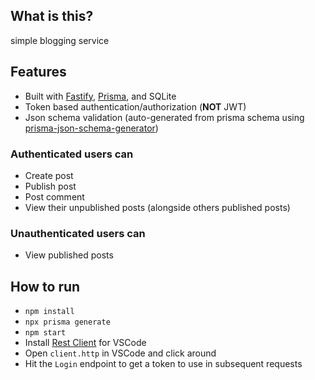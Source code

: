 ## What is this?
simple blogging service

## Features
- Built with [Fastify](https://github.com/fastify/fastify), [Prisma](https://github.com/prisma/prisma), and SQLite
- Token based authentication/authorization (**NOT** JWT)
- Json schema validation (auto-generated from prisma schema using [prisma-json-schema-generator](https://github.com/valentinpalkovic/prisma-json-schema-generator))

### Authenticated users can
- Create post
- Publish post
- Post comment
- View their unpublished posts (alongside others published posts)

### Unauthenticated users can
- View published posts

## How to run
- `npm install`
- `npx prisma generate`
- `npm start`
- Install [Rest Client](https://marketplace.visualstudio.com/items?itemName=humao.rest-client) for VSCode
- Open `client.http` in VSCode and click around
- Hit the `Login` endpoint to get a token to use in subsequent requests
